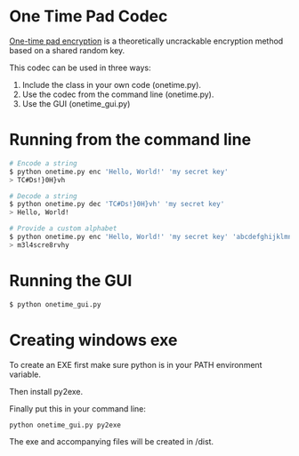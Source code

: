 # One Time Pad Codec

[One-time pad encryption](http://en.wikipedia.org/wiki/One-time_pad) is a theoretically uncrackable encryption method based on a shared random key.

This codec can be used in three ways:

 1. Include the class in your own code (onetime.py).
 2. Use the codec from the command line (onetime.py).
 3. Use the GUI (onetime_gui.py)

# Running from the command line

```sh
# Encode a string
$ python onetime.py enc 'Hello, World!' 'my secret key'
> TC#Ds!}0H}vh

# Decode a string
$ python onetime.py dec 'TC#Ds!}0H}vh' 'my secret key'
> Hello, World!

# Provide a custom alphabet
$ python onetime.py enc 'Hello, World!' 'my secret key' 'abcdefghijklmnopqrstuvwxyz1234567890'
> m3l4scre8rvhy
```

# Running the GUI

```sh
$ python onetime_gui.py
```

# Creating windows exe

To create an EXE first make sure python is in your PATH environment variable.

Then install py2exe.

Finally put this in your command line:

    python onetime_gui.py py2exe

The exe and accompanying files will be created in /dist.
